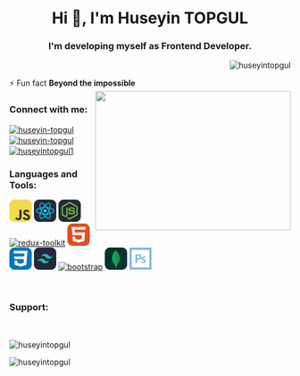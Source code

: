 <h1 align="center">Hi 👋, I'm Huseyin TOPGUL</h1>
<h3 align="center">I'm developing myself as Frontend Developer.</h3>

<p align="right"> <img src="https://komarev.com/ghpvc/?username=huseyintopgul&label=Profile%20views&color=0e75b6&style=flat" alt="huseyintopgul" /> </p>

⚡ Fun fact **Beyond the impossible**
<img src="https://www.activeblogs.com/wp-content/uploads/2021/08/1628529290971.gif" width="350" height='250' align="right"/>
<h3 align="left">Connect with me:</h3>
<p align="left">
<a href="https://www.linkedin.com/in/huseyin-topgul/" target="_blank"><img align="center" src="https://raw.githubusercontent.com/rahuldkjain/github-profile-readme-generator/master/src/images/icons/Social/linked-in-alt.svg" alt="huseyin-topgul" height="30" width="40" /></a>
<a href="https://www.instagram.com/huseyintopgul/" target="_blank"><img align="center" src="https://raw.githubusercontent.com/rahuldkjain/github-profile-readme-generator/master/src/images/icons/Social/instagram.svg" alt="huseyin-topgul" height="30" width="40" /></a>
<a href="https://medium.com/@huseyintopgul1" target="_blank"><img align="center" src="https://raw.githubusercontent.com/rahuldkjain/github-profile-readme-generator/master/src/images/icons/Social/medium.svg" alt="huseyintopgul1" height="30" width="40" /></a>
</p>

<h3 align="left">Languages and Tools:</h3>
<p align="left"> 
<a href="https://www.javascript.com/" target="_blank" rel="noreferrer"> <img src="https://github.com/tandpfun/skill-icons/raw/main/icons/JavaScript.svg" alt="JavaScript" width="40" height="40"/></a> 
<a href="https://react.dev/" target="_blank" rel="noreferrer"> <img src="https://github.com/tandpfun/skill-icons/raw/main/icons/React-Dark.svg" alt="reactjs" width="40" height="40"/></a> 
<a href="https://nodejs.org" target="_blank" rel="noreferrer"> <img src="https://github.com/tandpfun/skill-icons/raw/main/icons/NodeJS-Dark.svg" alt="nodejs" width="40" height="40"/></a> 
<a href="https://redux-toolkit.js.org/" target="_blank" rel="noreferrer"> <img src="https://raw.githubusercontent.com/reduxjs/redux/master/logo/logo.png" alt="redux-toolkit" width="40" height="40"/></a> 
<a href="https://html.com/" target="_blank" rel="noreferrer"> <img src="https://github.com/tandpfun/skill-icons/raw/main/icons/HTML.svg" alt="html" width="40" height="40"/></a> 
<a href="https://www.css-com.com/" target="_blank" rel="noreferrer"> <img src="https://github.com/tandpfun/skill-icons/raw/main/icons/CSS.svg" alt="css" width="40" height="40"/></a> 
<a href="https://tailwindcss.com/" target="_blank" rel="noreferrer"> <img src="https://github.com/tandpfun/skill-icons/raw/main/icons/TailwindCSS-Dark.svg" alt="tailwindcss" width="40" height="40"/></a> 
<a href="https://getbootstrap.com/" target="_blank" rel="noreferrer"> <img src="https://avatars.githubusercontent.com/u/2918581?s=280&v=4" alt="bootstrap" width="40" height="40"/></a>
<a href="https://www.mongodb.com/" target="_blank" rel="noreferrer"> <img src="https://github.com/tandpfun/skill-icons/raw/main/icons/MongoDB.svg" alt="mongodb" width="40" height="40"/></a> 
<a href="https://www.photoshop.com/en" target="_blank" rel="noreferrer"> <img src="https://raw.githubusercontent.com/devicons/devicon/master/icons/photoshop/photoshop-line.svg" alt="photoshop" width="40" height="40"/></a> 
  </p>
<br/>
<h3 align="left">Support:</h3>
<br/>

<p><img align="center" src="https://github-readme-stats.vercel.app/api/top-langs?username=huseyintopgul&show_icons=true&locale=en&layout=compact" alt="huseyintopgul" height="150" width="600" /></p>

<p><img align="right" src="https://github-readme-stats.vercel.app/api?username=huseyintopgul&show_icons=true&locale=en" alt="huseyintopgul" height="250" width="550" /></p>
